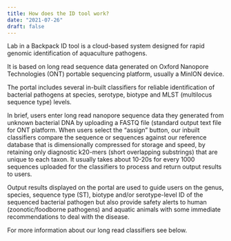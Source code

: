 ```yaml
---
title: How does the ID tool work?
date: "2021-07-26"
draft: false
---
```


Lab in a Backpack ID tool is a cloud-based system designed for rapid genomic identification of aquaculture pathogens.

It is based on long read sequence data generated on Oxford Nanopore Technologies (ONT) portable sequencing platform, usually a MinION device. 

The portal includes several in-built classifiers for reliable identification of bacterial pathogens at species, serotype, biotype and MLST (multilocus sequence type) levels. 

In brief, users enter long read nanopore sequence data they generated from unknown bacterial DNA by uploading a FASTQ file (standard output text file for ONT platform. When users select the “assign” button, our inbuilt classifiers compare the sequence or sequences against our reference database that is dimensionally compressed for storage and speed, by retaining only diagnostic k20-mers (short overlapping substrings) that are unique to each taxon. It usually takes about 10-20s for every 1000 sequences uploaded for the classifiers to process and return output results to users. 

Output results displayed on the portal are used to guide users on the genus, species, sequence type (ST), biotype and/or serotype-level ID of the sequenced bacterial pathogen but also provide safety alerts to human (zoonotic/foodborne pathogens) and aquatic animals with some immediate recommendations to deal with the disease.

For more information about our long read classifiers see below.
